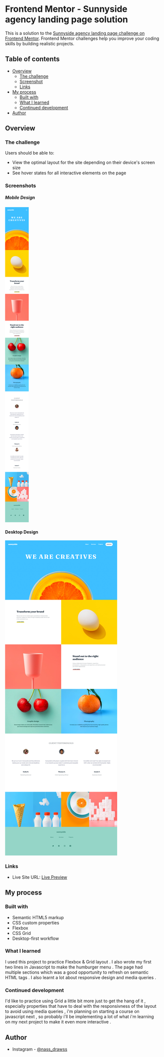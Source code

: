 # Frontend Mentor - Sunnyside agency landing page solution

This is a solution to the [Sunnyside agency landing page challenge on Frontend Mentor](https://www.frontendmentor.io/challenges/sunnyside-agency-landing-page-7yVs3B6ef). Frontend Mentor challenges help you improve your coding skills by building realistic projects.

## Table of contents

- [Overview](#overview)
  - [The challenge](#the-challenge)
  - [Screenshot](#screenshot)
  - [Links](#links)
- [My process](#my-process)
  - [Built with](#built-with)
  - [What I learned](#what-i-learned)
  - [Continued development](#continued-development)
- [Author](#author)



## Overview

### The challenge

Users should be able to:

- View the optimal layout for the site depending on their device's screen size
- See hover states for all interactive elements on the page

### Screenshots
##### Mobile Design
![Mobile Design :](./screenshots/screenshot--mobile.png)
#### Desktop Design
![Desktop Design :](./screenshots/screenshot--desktop.png)


### Links

- Live Site URL: [Live Preview](https://bit.ly/3vpohE7)

## My process

### Built with

- Semantic HTML5 markup
- CSS custom properties
- Flexbox
- CSS Grid
- Desktop-first workflow

### What I learned

I used this project to practice Flexbox & Grid layout . I also wrote my first two lines in Javascript to make the humburger menu . The page had multiple sections which was a good opportunity to refresh on semantic HTML tags . I also learnt a lot about responsive design and media queries .

### Continued development

I'd like to practice using Grid a little bit more just to get the hang of it , especially properties that have to deal with the responsivness of the layout to avoid using media queries , i'm planning on starting a course on javascript next , so probably i'll be implementing a lot of what i'm learning on my next project to make it even more interactive .

## Author

- Instagram - [@nass_drawss](https://www.instagram.com/nass_drawss)
